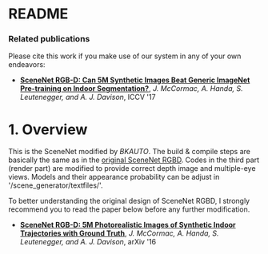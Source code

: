 # README #

### Related publications ###
Please cite this work if you make use of our system in any of your own endeavors:

* **[SceneNet RGB-D: Can 5M Synthetic Images Beat Generic ImageNet Pre-training on Indoor Segmentation?](http://www.imperial.ac.uk/media/imperial-college/research-centres-and-groups/dyson-robotics-lab/jmccormac_etal_iccv2017.pdf)**, *J. McCormac, A. Handa, S. Leutenegger, and A. J. Davison*, ICCV '17

# 1. Overview #
This is the SceneNet modified by *BKAUTO*. The build & compile steps are basically the same as in the [original SceneNet RGBD](https://bitbucket.org/dysonroboticslab/scenenetrgb-d/src/master/). Codes in the third part (render part) are modified to provide correct depth image and multiple-eye views. Models and their appearance probability can be adjust in '/scene_generator/textfiles/'.

To better understanding the original design of SceneNet RGBD, I strongly recommend you to read the paper below before any further modification. 

* **[SceneNet RGB-D: 5M Photorealistic Images of Synthetic Indoor Trajectories with Ground Truth](https://robotvault.bitbucket.io/SceneNetRGBD.pdf)**, *J. McCormac, A. Handa, S. Leutenegger, and A. J. Davison*, arXiv '16
